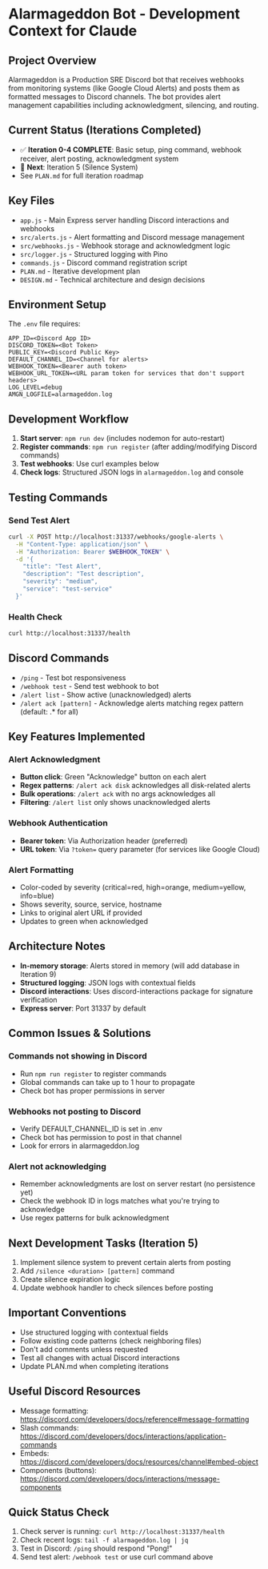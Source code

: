 # Alarmageddon Bot - Development Context for Claude

## Project Overview
Alarmageddon is a Production SRE Discord bot that receives webhooks from monitoring systems (like Google Cloud Alerts) and posts them as formatted messages to Discord channels. The bot provides alert management capabilities including acknowledgment, silencing, and routing.

## Current Status (Iterations Completed)
- ✅ **Iteration 0-4 COMPLETE**: Basic setup, ping command, webhook receiver, alert posting, acknowledgment system
- 🚧 **Next**: Iteration 5 (Silence System)
- See `PLAN.md` for full iteration roadmap

## Key Files
- `app.js` - Main Express server handling Discord interactions and webhooks
- `src/alerts.js` - Alert formatting and Discord message management
- `src/webhooks.js` - Webhook storage and acknowledgment logic
- `src/logger.js` - Structured logging with Pino
- `commands.js` - Discord command registration script
- `PLAN.md` - Iterative development plan
- `DESIGN.md` - Technical architecture and design decisions

## Environment Setup
The `.env` file requires:
```
APP_ID=<Discord App ID>
DISCORD_TOKEN=<Bot Token>
PUBLIC_KEY=<Discord Public Key>
DEFAULT_CHANNEL_ID=<Channel for alerts>
WEBHOOK_TOKEN=<Bearer auth token>
WEBHOOK_URL_TOKEN=<URL param token for services that don't support headers>
LOG_LEVEL=debug
AMGN_LOGFILE=alarmageddon.log
```

## Development Workflow
1. **Start server**: `npm run dev` (includes nodemon for auto-restart)
2. **Register commands**: `npm run register` (after adding/modifying Discord commands)
3. **Test webhooks**: Use curl examples below
4. **Check logs**: Structured JSON logs in `alarmageddon.log` and console

## Testing Commands

### Send Test Alert
```bash
curl -X POST http://localhost:31337/webhooks/google-alerts \
  -H "Content-Type: application/json" \
  -H "Authorization: Bearer $WEBHOOK_TOKEN" \
  -d '{
    "title": "Test Alert",
    "description": "Test description",
    "severity": "medium",
    "service": "test-service"
  }'
```

### Health Check
```bash
curl http://localhost:31337/health
```

## Discord Commands
- `/ping` - Test bot responsiveness
- `/webhook test` - Send test webhook to bot
- `/alert list` - Show active (unacknowledged) alerts
- `/alert ack [pattern]` - Acknowledge alerts matching regex pattern (default: .* for all)

## Key Features Implemented

### Alert Acknowledgment
- **Button click**: Green "Acknowledge" button on each alert
- **Regex patterns**: `/alert ack disk` acknowledges all disk-related alerts
- **Bulk operations**: `/alert ack` with no args acknowledges all
- **Filtering**: `/alert list` only shows unacknowledged alerts

### Webhook Authentication
- **Bearer token**: Via Authorization header (preferred)
- **URL token**: Via `?token=` query parameter (for services like Google Cloud)

### Alert Formatting
- Color-coded by severity (critical=red, high=orange, medium=yellow, info=blue)
- Shows severity, source, service, hostname
- Links to original alert URL if provided
- Updates to green when acknowledged

## Architecture Notes
- **In-memory storage**: Alerts stored in memory (will add database in Iteration 9)
- **Structured logging**: JSON logs with contextual fields
- **Discord interactions**: Uses discord-interactions package for signature verification
- **Express server**: Port 31337 by default

## Common Issues & Solutions

### Commands not showing in Discord
- Run `npm run register` to register commands
- Global commands can take up to 1 hour to propagate
- Check bot has proper permissions in server

### Webhooks not posting to Discord
- Verify DEFAULT_CHANNEL_ID is set in .env
- Check bot has permission to post in that channel
- Look for errors in alarmageddon.log

### Alert not acknowledging
- Remember acknowledgments are lost on server restart (no persistence yet)
- Check the webhook ID in logs matches what you're trying to acknowledge
- Use regex patterns for bulk acknowledgment

## Next Development Tasks (Iteration 5)
1. Implement silence system to prevent certain alerts from posting
2. Add `/silence <duration> [pattern]` command
3. Create silence expiration logic
4. Update webhook handler to check silences before posting

## Important Conventions
- Use structured logging with contextual fields
- Follow existing code patterns (check neighboring files)
- Don't add comments unless requested
- Test all changes with actual Discord interactions
- Update PLAN.md when completing iterations

## Useful Discord Resources
- Message formatting: https://discord.com/developers/docs/reference#message-formatting
- Slash commands: https://discord.com/developers/docs/interactions/application-commands
- Embeds: https://discord.com/developers/docs/resources/channel#embed-object
- Components (buttons): https://discord.com/developers/docs/interactions/message-components

## Quick Status Check
1. Check server is running: `curl http://localhost:31337/health`
2. Check recent logs: `tail -f alarmageddon.log | jq`
3. Test in Discord: `/ping` should respond "Pong!"
4. Send test alert: `/webhook test` or use curl command above